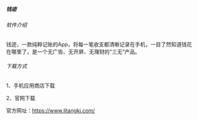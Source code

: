 ##### 钱迹

###### 软件介绍

钱迹，一款纯粹记账的App，将每一笔收支都清晰记录在手机，一目了然知道钱花在哪里了，是一个无广告、无开屏、无理财的“三无”产品。

###### 下载方式

1、手机应用商店下载

2、官网下载

官方网址：https://www.litangkj.com/